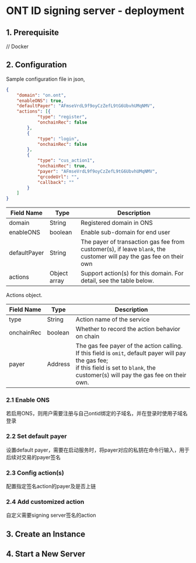 # ONT ID signing server - deployment

## 1. Prerequisite

// Docker

## 2. Configuration

Sample configuration file in json,

```json
{
	"domain": "on.ont",
	"enableONS": true,
	"defaultPayer": "AFmseVrdL9f9oyCzZefL9tG6UbvhUMqNMV",
	"actions": [{
			"type": "register",
			"onchainRec": false
		},
		{
			"type": "login",
			"onchainRec": false
		},
		{
			"type": "cus_action1",
			"onchainRec": true,
			"payer": "AFmseVrdL9f9oyCzZefL9tG6UbvhUMqNMV",
			"qrcodeUrl": "",
			"callback": ""
		}
	]
}
```

| Field Name | Type | Description |
| ---------- | ---- | ----------- |
| domain | String | Registered domain in ONS |
| enableONS | boolean | Enable sub-domain for end user |
| defaultPayer | String | The payer of transaction gas fee from customer(s), if leave `blank`, the customer will pay the gas fee on their own |
| actions | Object array | Support action(s) for this domain. For detail, see the table below. |

Actions object.

| Field Name | Type    | Description                                                  |
| ---------- | ------- | ------------------------------------------------------------ |
| type       | String  | Action name of the service                                   |
| onchainRec | boolean | Whether to record the action behavior on chain               |
| payer      | Address | The gas fee payer of the action calling. <br/>If this field is `omit`, default payer will pay the gas fee; <br/>if this field is set to `blank`, the customer(s) will pay the gas fee on their own. |

### 2.1 Enable ONS

若启用ONS，则用户需要注册与自己ontid绑定的子域名，并在登录时使用子域名登录

### 2.2 Set default payer

设置default payer，需要在启动服务时，将payer对应的私钥在命令行输入，用于后续对交易的payer签名

### 2.3 Config action(s)

配置指定签名action的payer及是否上链

### 2.4 Add customized action 

自定义需要signing server签名的action

## 3. Create an Instance

## 4. Start a New Server

